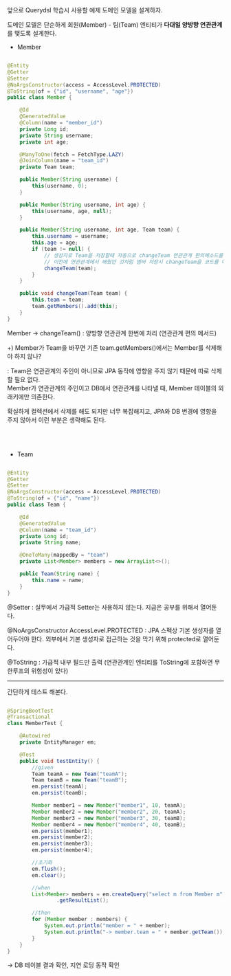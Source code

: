 앞으로 Querydsl 학습시 사용할 예제 도메인 모델을 설계하자.

도메인 모델은 단순하게 회원(Member) - 팀(Team) 엔티티가 **다대일 양방향 연관관계** 를 맺도록 설계한다.


* Member

```java

@Entity
@Getter
@Setter
@NoArgsConstructor(access = AccessLevel.PROTECTED)
@ToString(of = {"id", "username", "age"})
public class Member {

    @Id
    @GeneratedValue
    @Column(name = "member_id")
    private Long id;
    private String username;
    private int age;

    @ManyToOne(fetch = FetchType.LAZY)
    @JoinColumn(name = "team_id")
    private Team team;

    public Member(String username) {
        this(username, 0);
    }

    public Member(String username, int age) {
        this(username, age, null);
    }

    public Member(String username, int age, Team team) {
        this.username = username;
        this.age = age;
        if (team != null) {
            // 생성자로 Team을 저장할때 자동으로 changeTeam 연관관계 편의메소드를 넣었기때문에
            // 이전에 연관관계에서 배웠던 것처럼 멤버 저장시 changeTeam을 코드를 따로 작성하지 않아도 된다
            changeTeam(team); 
        }
    }

    public void changeTeam(Team team) {
        this.team = team;
        team.getMembers().add(this);
    }
}

```

Member -> changeTeam() : 양방향 연관관계 한번에 처리 (연관관계 편의 메서드)

+) Member가 Team을 바꾸면 기존 team.getMembers()에서는 Member를 삭제해야 하지 않나?

: Team은 연관관계의 주인이 아니므로 JPA 동작에 영향을 주지 않기 때문에 따로 삭제할 필요 없다. <br/>
Member가 연관관계의 주인이고 DB에서 연관관계를 나타낼 때, Member 테이블의 외래키에만 의존한다.

확실하게 컬렉션에서 삭제를 해도 되지만 너무 복잡해지고, JPA와 DB 변경에 영향을 주지 않아서 이런 부분은 생략해도 된다.

<br/><br/>

* Team

```java

@Entity
@Getter
@Setter
@NoArgsConstructor(access = AccessLevel.PROTECTED)
@ToString(of = {"id", "name"})
public class Team {

    @Id
    @GeneratedValue
    @Column(name = "team_id")
    private Long id;
    private String name;

    @OneToMany(mappedBy = "team")
    private List<Member> members = new ArrayList<>();

    public Team(String name) {
        this.name = name;
    }
}

```

@Setter : 실무에서 가급적 Setter는 사용하지 않는다. 지금은 공부를 위해서 열어둔다.

@NoArgsConstructor AccessLevel.PROTECTED : JPA 스펙상 기본 생성자를 열어두어야 한다. 외부에서 기본 생성자로 접근하는 것을 막기 위해 protected로 열어둔다.

@ToString : 가급적 내부 필드만 출력 (연관관계인 엔티티를 ToString에 포함하면 무한루프의 위험성이 있다)

---

간단하게 테스트 해본다.

```java

@SpringBootTest
@Transactional
class MemberTest {

    @Autowired
    private EntityManager em;

    @Test
    public void testEntity() {
        //given
        Team teamA = new Team("teamA");
        Team teamB = new Team("teamB");
        em.persist(teamA);
        em.persist(teamB);

        Member member1 = new Member("member1", 10, teamA);
        Member member2 = new Member("member2", 20, teamA);
        Member member3 = new Member("member3", 30, teamB);
        Member member4 = new Member("member4", 40, teamB);
        em.persist(member1);
        em.persist(member2);
        em.persist(member3);
        em.persist(member4);

        //초기화
        em.flush();
        em.clear();

        //when
        List<Member> members = em.createQuery("select m from Member m", Member.class)
                .getResultList();

        //then
        for (Member member : members) {
            System.out.println("member = " + member);
            System.out.println("-> member.team = " + member.getTeam());
        }
    }
}

```

-> DB 테이블 결과 확인, 지연 로딩 동작 확인



